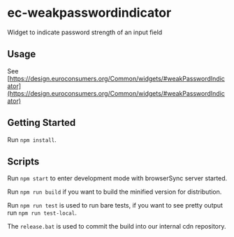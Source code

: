 # ec-weakpasswordindicator

Widget to indicate password strength of an input field

## Usage

See [https://design.euroconsumers.org/Common/widgets/#weakPasswordIndicator](https://design.euroconsumers.org/Common/widgets/#weakPasswordIndicator)

## Getting Started

Run `npm install`.

## Scripts

Run `npm start` to enter development mode with browserSync server started.

Run `npm run build` if you want to build the minified version for distribution.

Run `npm run test` is used to run bare tests, if you want to see pretty output run `npm run test-local`.

The `release.bat` is used to commit the build into our internal cdn repository.
